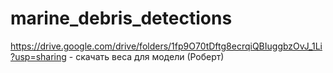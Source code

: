 # marine_debris_detections
https://drive.google.com/drive/folders/1fp9O70tDftg8ecrqiQBIuggbzOvJ_1Li?usp=sharing - скачать веса для модели (Роберт)
